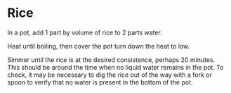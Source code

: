 Rice
====

In a pot, add 1 part by volume of rice to 2 parts water.

Heat until boiling, then cover the pot turn down the heat to low.

Simmer until the rice is at the desired consistence, perhaps 20 minutes.  This should be around the time when no liquid water remains in the pot.  To check, it may be necessary to dig the rice out of the way with a fork or spoon to verify that no water is present in the bottom of the pot.
